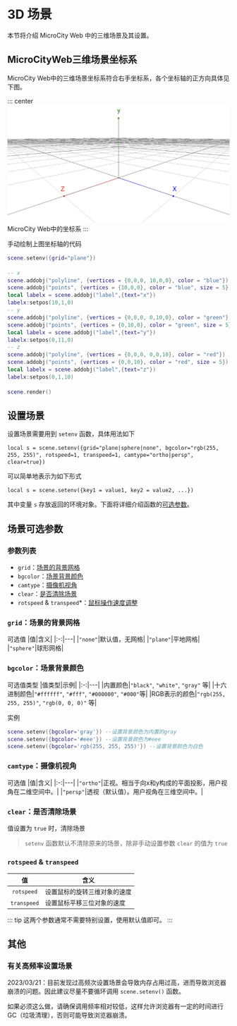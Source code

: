 # 3D 场景
本节将介绍 MicroCity Web 中的三维场景及其设置。

## MicroCityWeb三维场景坐标系
MicroCity Web中的三维场景坐标系符合右手坐标系，各个坐标轴的正方向具体见下图。

::: center
![MicroCityWeb中的坐标系](../images/note/MicroCityWeb/coordinate.png)
MicroCity Web中的坐标系
:::

手动绘制上图坐标轴的代码
```lua
scene.setenv({grid="plane"})

-- x
scene.addobj("polyline", {vertices = {0,0,0, 10,0,0}, color = "blue"})
scene.addobj("points", {vertices = {10,0,0}, color = "blue", size = 5})
local labelx = scene.addobj("label",{text="x"})
labelx:setpos(10,1,0)
-- y
scene.addobj("polyline", {vertices = {0,0,0, 0,10,0}, color = "green"})
scene.addobj("points", {vertices = {0,10,0}, color = "green", size = 5})
local labelx = scene.addobj("label",{text="y"})
labelx:setpos(0,11,0)
-- z
scene.addobj("polyline", {vertices = {0,0,0, 0,0,10}, color = "red"})
scene.addobj("points", {vertices = {0,0,10}, color = "red", size = 5})
local labelx = scene.addobj("label",{text="z"})
labelx:setpos(0,1,10)

scene.render()
```

## 设置场景
设置场景需要用到 `setenv` 函数，具体用法如下

```lua:no-line-numbers
local s = scene.setenv({grid="plane|sphere|none", bgcolor="rgb(255, 255, 255)", rotspeed=1, transpeed=1, camtype="ortho|persp", clear=true})
```

可以简单地表示为如下形式

```lua:no-line-numbers
local s = scene.setenv({key1 = value1, key2 = value2, ...})
```

其中变量 `s` 存放返回的环境对象。下面将详细介绍函数的[可选参数](#场景可选参数)。


## 场景可选参数
### 参数列表
- `grid`：[场景的背景网格](#grid-场景的背景网格)
- `bgcolor`：[场景背景颜色](#bgcolor-场景背景颜色)
- `camtype`：[摄像机视角](#camtype-摄像机视角)
- `clear`：[是否清除场景](#clear-是否清除场景)
- `rotspeed` & `transpeed`*：[鼠标操作速度调整](#rotspeed-transpeed)

### `grid`：场景的背景网格
可选值
|值|含义|
|:-:|---|
|`"none"`|默认值，无网格|
|`"plane"`|平地网格|
|`"sphere"`|球形网格|

### `bgcolor`：场景背景颜色
可选值类型
|值类型|示例|
|:-:|---|
|内置颜色|`"black"`, `"white"`, `"gray"` 等|
|十六进制颜色|`"#ffffff"`, `"#fff"`, `"#000000"`, `"#000"`等|
|RGB表示的颜色|`"rgb(255, 255, 255)"`, `"rgb(0, 0, 0)"` 等|

实例

```lua
scene.setenv({bgcolor='gray'}) --设置背景颜色为内置的gray
scene.setenv({bgcolor='#eee'}) --设置背景颜色为#eee
scene.setenv({bgcolor='rgb(255, 255, 255)'}) --设置背景颜色为白色
```

### `camtype`：摄像机视角
可选值
|值|含义|
|:-:|---|
|`"ortho"`|正视。相当于向x和y构成的平面投影，用户视角在二维空间中。|
|`"persp"`|透视（默认值）。用户视角在三维空间中。|

### `clear`：是否清除场景
值设置为 `true` 时，清除场景

> `setenv` 函数默认不清除原来的场景，除非手动设置参数 `clear` 的值为 `true`

### `rotspeed` & `transpeed`
|值|含义|
|:-:|---|
|`rotspeed`|设置鼠标的旋转三维对象的速度|
|`transpeed`|设置鼠标平移三位对象的速度|

::: tip
这两个参数通常不需要特别设置，使用默认值即可。
:::

## 其他
### 有关高频率设置场景
2023/03/21：目前发现过高频次设置场景会导致内存占用过高，进而导致浏览器崩溃的问题。因此建议尽量不要循环调用 `scene.setenv()` 函数。

如果必须这么做，请确保调用频率相对较低，这样允许浏览器有一定的时间进行GC（垃圾清理），否则可能导致浏览器崩溃。